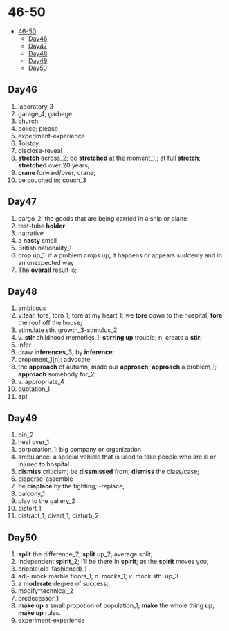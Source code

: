 # 46-50

- [46-50](#46-50)
  - [Day46](#day46)
  - [Day47](#day47)
  - [Day48](#day48)
  - [Day49](#day49)
  - [Day50](#day50)

## Day46

1. laboratory_3
2. garage_4; garbage
3. church
4. police; please
5. experiment-experience
6. Tolstoy
7. disclose-reveal
8. **stretch** across_2; be **stretched** at the moment_1,; at full **stretch**; **stretched** over 20 years;
9. **crane** forward/over; crane;
10. be couched in; couch_3

## Day47

1. cargo_2: the goods that are being carried in a ship or plane
2. test-tube **holder**
3. narrative
4. a **nasty** smell
5. British nationality_1
6. crop up_1: if a problem crops up, it happens or appears suddenly and in an unexpected way
7. The **overall** result is;

## Day48

1. ambitious
2. v:tear, tore, torn_1; tore at my heart_1; we **tore** down to the hospital; **tore** the roof off the house;
3. stimulate sth. growth_3-stimulus_2
4. v. **stir** childhood memories_1; **stirring up** trouble; n: create a **stir**;
5. infer
6. draw **inferences**_3; by **inference**;
7. proponent_1(n): advocate
8. the **approach** of autumn; made our **approach**; **approach** a problem_1; **approach** somebody for_2;
9. v. appropriate_4
10. quotation_1
11. apt

## Day49

1. bin_2
2. heal over_1
3. corporation_1: big company or organization
4. ambulance: a special vehicle that is used to take people who are ill or injured to hospital
5. **dismiss** criticism; be **dissmissed** from; **dismiss** the class/case;
6. disperse-assemble
7. be **displace** by the fighting; -replace;
8. balcony_1
9. play to the gallery_2
10. distort_1
11. distract_1; divert_1; disturb_2

## Day50

1. **split** the difference_2; **split** up_2; average split;
2. independent **spirit**_2;  I’ll be there in **spirit**; as the **spirit** moves you;
3. cripple(old-fashioned)_1
4. adj- mock marble floors_1; n. mocks_1; v. mock sth. up_3
5. a **moderate** degree of success;
6. modify^technical_2
7. predecessor_1
8. **make up** a small propotion of population_1; **make** the whole thing **up**; **make up** rules.
9. experiment-experience
